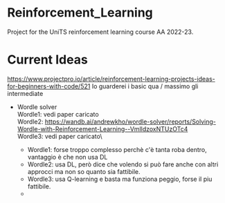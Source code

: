 # Reinforcement_Learning
Project for the UniTS reinforcement learning course AA 2022-23.

# Current Ideas
https://www.projectpro.io/article/reinforcement-learning-projects-ideas-for-beginners-with-code/521 Io guarderei i basic qua / massimo gli intermediate



- Wordle solver\
Wordle1: vedi paper caricato\
Wordle2: https://wandb.ai/andrewkho/wordle-solver/reports/Solving-Wordle-with-Reinforcement-Learning--VmlldzoxNTUzOTc4 \
Wordle3: vedi paper caricato\

	- Wordle1: forse troppo complesso perchè c'è tanta roba dentro, vantaggio è che non usa DL
	- Wordle2: usa DL, però dice che volendo si può fare anche con altri approcci ma non so quanto sia fattibile.
   	- Wordle3: usa Q-learning e basta ma funziona peggio, forse il piu fattibile.
   	- 
